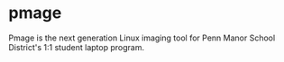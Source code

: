 # pmage
Pmage is the next generation Linux imaging tool for Penn Manor School District's 1:1 student laptop program.
